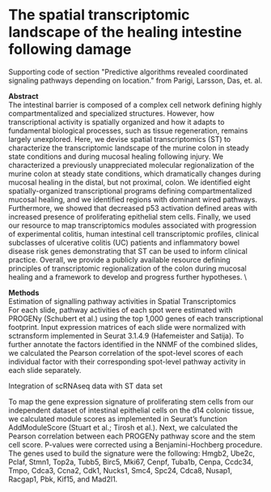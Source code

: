 # The spatial transcriptomic landscape of the healing intestine following damage

Supporting code of section "Predictive algorithms revealed coordinated signaling pathways depending on location." from Parigi, Larsson, Das, et. al.

**Abstract** \
The intestinal barrier is composed of a complex cell network defining highly compartmentalized and specialized structures. However, how transcriptional activity is spatially organized and how it adapts to fundamental biological processes, such as tissue regeneration, remains largely unexplored. Here, we devise spatial transcriptomics (ST) to characterize the transcriptomic landscape of the murine colon in steady state conditions and during mucosal healing following injury. We characterized a previously unappreciated molecular regionalization of the murine colon at steady state conditions, which dramatically changes during mucosal healing in the distal, but not proximal, colon. We identified eight spatially-organized transcriptional programs defining compartmentalized mucosal healing, and we identified regions with dominant wired pathways. Furthermore, we showed that decreased p53 activation defined areas with increased presence of proliferating epithelial stem cells. Finally, we used our resource to map transcriptomics modules associated with progression of experimental colitis, human intestinal cell transcriptomic profiles, clinical subclasses of ulcerative colitis (UC) patients and inflammatory bowel disease risk genes demonstrating that ST can be used to inform clinical practice. Overall, we provide a publicly available resource defining principles of transcriptomic regionalization of the colon during mucosal healing and a framework to develop and progress further hypotheses. \

**Methods** \
Estimation of signalling pathway activities in Spatial Transcriptomics \
For each slide, pathway activities of each spot were estimated with PROGENy (Schubert et al.) using the top 1,000 genes of each transcriptional footprint. Input expression matrices of each slide were normalized with sctransform implemented in Seurat 3.1.4.9 (Hafemeister and Satija). To further annotate the factors identified in the NNMF of the combined slides, we calculated the Pearson correlation of the spot-level scores of each individual factor with their corresponding spot-level pathway activity in each slide separately.


Integration of scRNAseq data with ST data set

To map the gene expression signature of proliferating stem cells from our independent dataset of intestinal epithelial cells on the d14 colonic tissue, we calculated module scores as implemented in Seurat’s function AddModuleScore (Stuart et al.; Tirosh et al.). Next, we calculated the Pearson correlation between each PROGENy pathway score and the stem cell score. P-values were corrected using a Benjamini-Hochberg procedure. The genes used to build the signature were the following: Hmgb2, Ube2c, Pclaf, Stmn1, Top2a, Tubb5, Birc5, Mki67, Cenpf, Tuba1b, Cenpa, Ccdc34, Tmpo, Cdca3, Ccna2, Cdk1, Nucks1, Smc4, Spc24, Cdca8, Nusap1, Racgap1, Pbk, Kif15, and Mad2l1.





